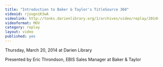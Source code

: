 ```yaml
---
title: "Introduction to Baker & Taylor's TitleSource 360"
videoid: rjougniK3wA
videolink: http://tonks.darienlibrary.org/1/archives/video/replay/20140320_b_and_t360.mov
videoformat: MOV
category: replay
layout: video
published: yes
---
```


Thursday, March 20, 2014 at Darien Library

Presented by Eric Throndson, EBIS Sales Manager at Baker & Taylor